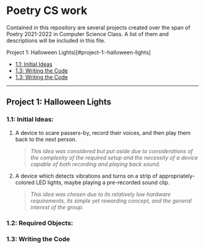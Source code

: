 # Poetry CS work

Contained in this repository are several projects created over the span of Poetry 2021-2022 in Computer Science Class. A list of them and descriptions will be included in this file.


Project 1: Halloween Lights)[#project-1:-halloween-lights]
 - [1.1: Initial Ideas](#1.1:-initial-ideas:)
 - [1.3: Writing the Code](#1.2:-required-objects:)
 - [1.3: Writing the Code](#1.3:-writing-the-code)
___

## Project 1: Halloween Lights

###    1.1: Initial Ideas:

1. A device to scare passers-by, record their voices, and then play them back to the next person.</p>
    > _This idea was considered but put aside due to considerations of the complexity of the required setup and the necessity of a device capable of both recording and playing back sound._

2. A device which detects vibrations and turns on a strip of appropriately-colored LED lights, maybe playing a pre-recorded sound clip.
    > _This idea was chosen due to its relatively low hardware requirements, its simple yet rewarding concept, and the general interest of the group._

###     1.2: Required Objects:

###     1.3: Writing the Code